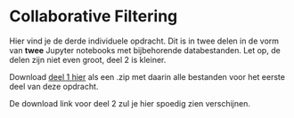 # Collaborative Filtering

Hier vind je de derde individuele opdracht. Dit is in twee delen in de vorm van __twee__ Jupyter notebooks met bijbehorende databestanden. Let op, de delen zijn niet even groot, deel 2 is kleiner.

Download [deel 1 hier](https://ci.mprog.nl/course/assignments/3%20collaborative%20filtering/collaborative_filtering_1.zip) als een .zip met daarin alle bestanden voor het eerste deel van deze opdracht.

De download link voor deel 2 zul je hier spoedig zien verschijnen.
